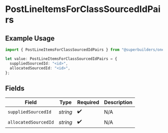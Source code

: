 # PostLineItemsForClassSourcedIdPairs

## Example Usage

```typescript
import { PostLineItemsForClassSourcedIdPairs } from "@superbuilders/oneroster/models/operations";

let value: PostLineItemsForClassSourcedIdPairs = {
  suppliedSourcedId: "<id>",
  allocatedSourcedId: "<id>",
};
```

## Fields

| Field                | Type                 | Required             | Description          |
| -------------------- | -------------------- | -------------------- | -------------------- |
| `suppliedSourcedId`  | *string*             | :heavy_check_mark:   | N/A                  |
| `allocatedSourcedId` | *string*             | :heavy_check_mark:   | N/A                  |